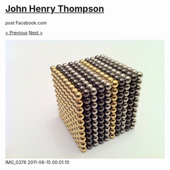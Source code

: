 # [John Henry Thompson](../README.md)
post Facebook.com

[< Previous](2011-06-15-9.md) [Next >](2011-06-15-11.md)

[![](../media/2011-06-15/Magnetic-Balls-IMG_0376.jpg)](../README.md)
IMG_0376
2011-06-15 00:01:10
